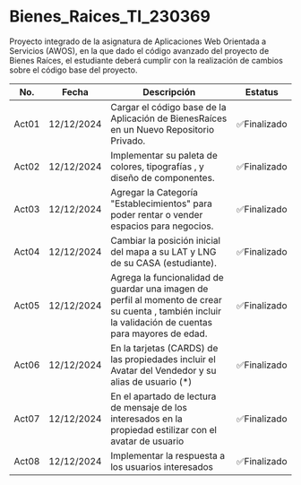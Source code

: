 # Bienes_Raices_TI_230369
Proyecto integrado de la asignatura de Aplicaciones Web Orientada a Servicios (AWOS), en la que dado el código avanzado del proyecto de Bienes Raíces, el estudiante deberá cumplir con la realización de cambios sobre el código base del proyecto.


|No.|Fecha|Descripción|Estatus|
|--|--|--|--|
|Act01|12/12/2024|Cargar el código base de la Aplicación de BienesRaíces en un Nuevo Repositorio Privado.|✅Finalizado|
|Act02|12/12/2024|Implementar su paleta de colores, tipografías , y diseño de componentes.|✅Finalizado|
|Act03|12/12/2024|Agregar la Categoría "Establecimientos" para poder rentar o vender espacios para negocios.|✅Finalizado|
|Act04|12/12/2024|Cambiar la posición inicial del mapa a su LAT y LNG de su CASA (estudiante).|✅Finalizado|
|Act05|12/12/2024|Agrega la funcionalidad de guardar una imagen de perfil al momento de crear su cuenta , también incluir la validación de cuentas para mayores de edad.|✅Finalizado|
|Act06|12/12/2024|En la tarjetas (CARDS) de las propiedades incluir el Avatar del Vendedor y su alias de usuario (*)|✅Finalizado|
|Act07|12/12/2024|En el apartado de lectura de mensaje de los interesados en la propiedad estilizar con el avatar de usuario|✅Finalizado|
|Act08|12/12/2024|Implementar la respuesta a los usuarios interesados|✅Finalizado|